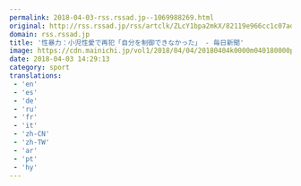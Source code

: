 ```yaml
---
permalink: 2018-04-03-rss.rssad.jp--1069988269.html
original: http://rss.rssad.jp/rss/artclk/ZLcY1bpa2mkX/82119e966cc1c07add999429f0e050a4?ul=zZTjZG05UczLgrFs_0x8XipAkG0wVuh1LgrShs70TNOvEkTF.7MRuNcfVINScECBNnT7wrSwP7IQtIfL78Bol0uew5q1
domain: rss.rssad.jp
title: '性暴力：小児性愛で再犯「自分を制御できなかった」 - 毎日新聞'
image: https://cdn.mainichi.jp/vol1/2018/04/04/20180404k0000m040180000p/9.jpg?1
date: 2018-04-03 14:29:13
category: sport
translations: 
 - 'en'
 - 'es'
 - 'de'
 - 'ru'
 - 'fr'
 - 'it'
 - 'zh-CN'
 - 'zh-TW'
 - 'ar'
 - 'pt'
 - 'hy'
---
```


